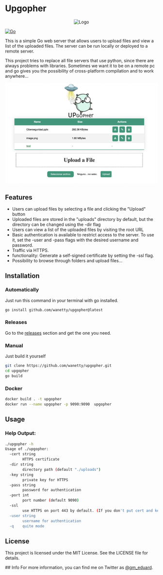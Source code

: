 # Upgopher

<p align="center"><img width=250 alt="Logo" src="https://github.com/wanetty/upgopher/blob/main/static/logopher.png"></p>

[![Go](https://github.com/wanetty/upgopher/actions/workflows/go.yml/badge.svg)](https://github.com/wanetty/upgopher/actions/workflows/go.yml)

This is a simple Go web server that allows users to upload files and view a list of the uploaded files. The server can be run locally or deployed to a remote server.

This project tries to replace all file servers that use python, since there are always problems with libraries. Sometimes we want it to be on a remote pc and go gives you the possibility of cross-platform compilation and to work anywhere...

![Exmaple Photo](./static/example.png)
## Features
* Users can upload files by selecting a file and clicking the "Upload" button
* Uploaded files are stored in the "uploads" directory by default, but the directory can be changed using the -dir flag
* Users can view a list of the uploaded files by visiting the root URL
* Basic authentication is available to restrict access to the server. To use it, set the -user and -pass flags with the desired username and password.
* Traffic via HTTPS.
* functionality: Generate a self-signed certificate by setting the -ssl flag.
* Possibility to browse through folders and upload files...


## Installation


### Automatically

Just run this command in your terminal with go installed.
```bash
go install github.com/wanetty/upgopher@latest
```

### Releases

Go to the [releases](https://github.com/wanetty/upgopher/releases) section and get the one you need.

### Manual

Just build it yourself

```bash
git clone https://github.com/wanetty/upgopher.git
cd upgopher
go build 
```
### Docker

```bash
docker build . -t upgopher
docker run --name upgopher -p 9090:9090  upgopher
```

## Usage

### Help Output:

```bash
./upgopher -h
Usage of ./upgopher:
  -cert string
        HTTPS certificate
  -dir string
        directory path (default "./uploads")
  -key string
        private key for HTTPS
  -pass string
        password for authentication
  -port int
        port number (default 9090)
  -ssl
        use HTTPS on port 443 by default. (If you don't put cert and key, it will generate a self-signed certificate)
  -user string
        username for authentication
  -q    quite mode
```

## License
This project is licensed under the MIT License. See the LICENSE file for details.

## Info
For more information, you can find me on Twitter as [@gm_eduard](https://twitter.com/gm_eduard/).

